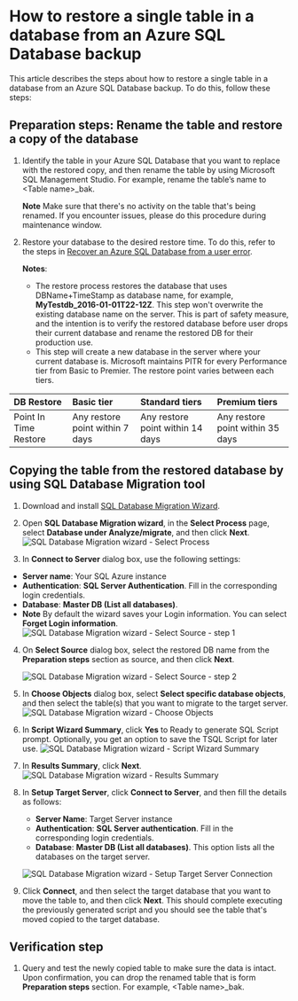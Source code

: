 <properties
	pageTitle="Restore a single table from Azure SQL Database backup | Microsoft Azure"
	description="Learn how to restore a single table from Azure SQL Database backup."
	keywords="sql connection,connection string,connectivity issues,transient error,connection error"
	services="sql-database"
	documentationCenter=""
	authors="dalechen"
	manager="felixwu"
	editor=""/>

<tags
	ms.service="sql-database"
	ms.workload="data-management"
	ms.tgt_pltfrm="na"
	ms.devlang="na"
	ms.topic="article"
	ms.date="02/19/2016"
	ms.author="daleche"/>


# How to restore a single table in a database from an Azure SQL Database backup

This article describes the steps about how to restore a single table in a database from an Azure SQL Database backup. To do this, follow these steps:

## Preparation steps: Rename the table and restore a copy of the database
1. Identify the table in your Azure SQL Database that you want to replace with the restored copy, and then rename the table by using Microsoft SQL Management Studio. For example, rename the table’s name to &lt;Table name&gt;_bak.

	**Note** Make sure that there's no activity on the table that's being renamed. If you encounter issues, please do this procedure during maintenance window.

2. Restore your database to the desired restore time. To do this, refer to the steps in [Recover an Azure SQL Database from a user error](../sql-database/sql-database-user-error-recovery.md).

	**Notes**:
	- The restore process restores the database that uses DBName+TimeStamp as database name, for example, **MyTestdb_2016-01-01T22-12Z**. This step won't overwrite the existing database name on the server. This is part of safety measure, and the intention is to verify the restored database before user drops their current database and rename the restored DB for their production use.
	- This step will create a new database in the server where your current database is. Microsoft maintains PITR for every Performance tier from Basic to Premier. The restore point varies between each tiers.

| DB Restore | Basic tier | Standard tiers | Premium tiers |
| :-- | :-- | :-- | :-- |
|  Point In Time Restore |  Any restore point within 7 days|Any restore point within 14 days| Any restore point within 35 days|

## Copying the table from the restored database by using SQL Database Migration tool
1. Download and install [SQL Database Migration Wizard](https://sqlazuremw.codeplex.com).

2. Open **SQL Database Migration wizard**, in the **Select Process** page, select **Database under Analyze/migrate**, and then click **Next**.
![SQL Database Migration wizard - Select Process](./media/sql-database-cloud-migrate-restore-single-table-azure-backup/1.png)
3. In **Connect to Server** dialog box, use the following settings:
 - **Server name**: Your SQL Azure instance
 - **Authentication**: **SQL Server Authentication**. Fill in the corresponding login credentials.
 - **Database**: **Master DB (List all databases)**.
 - **Note** By default the wizard saves your Login information. You can select **Forget Login information**.
![SQL Database Migration wizard - Select Source - step 1](./media/sql-database-cloud-migrate-restore-single-table-azure-backup/2.png)
4. On **Select Source** dialog box, select the restored DB name from the **Preparation steps** section as source, and then click **Next**.

	![SQL Database Migration wizard - Select Source - step 2](./media/sql-database-cloud-migrate-restore-single-table-azure-backup/3.png)

5. In **Choose Objects** dialog box, select **Select specific database objects**, and then select the table(s) that you want to migrate to the target server.
![SQL Database Migration wizard - Choose Objects](./media/sql-database-cloud-migrate-restore-single-table-azure-backup/4.png)

6. In **Script Wizard Summary**, click **Yes** to Ready to generate SQL Script prompt. Optionally, you get an option to save the TSQL Script for later use.
![SQL Database Migration wizard - Script Wizard Summary](./media/sql-database-cloud-migrate-restore-single-table-azure-backup/5.png)

7. In **Results Summary**, click **Next**.
![SQL Database Migration wizard - Results Summary](./media/sql-database-cloud-migrate-restore-single-table-azure-backup/6.png)

8. In **Setup Target Server**,  click **Connect to Server**, and then fill the details as follows:
	- **Server Name**: Target Server instance
	- **Authentication**: **SQL Server authentication**. Fill in the corresponding login credentials.
	- **Database**: **Master DB (List all databases)**. This option lists all the databases on the target server.

	![SQL Database Migration wizard - Setup Target Server Connection](./media/sql-database-cloud-migrate-restore-single-table-azure-backup/7.png)

9. Click **Connect**, and then select the target database that you want to move the table to, and then click **Next**. This should complete executing the previously generated script and you should see the table that's moved copied to the target database.

## Verification step
1. Query and test the newly copied table to make sure the data is intact. Upon confirmation, you can drop the renamed table that is form **Preparation steps** section. For example, &lt;Table name&gt;_bak.
